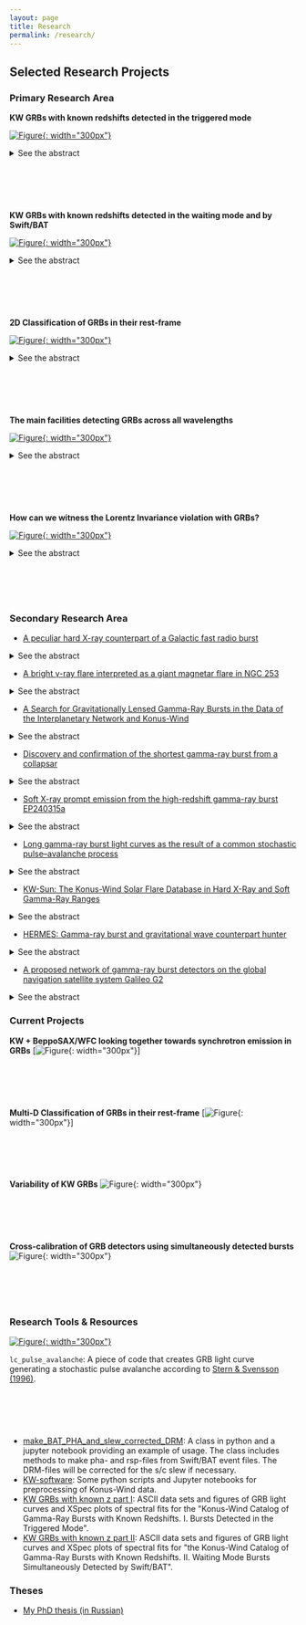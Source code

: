 ```yaml
---
layout: page
title: Research
permalink: /research/
---
```


## Selected Research Projects

### Primary Research Area

**KW GRBs with known redshifts detected in the triggered mode**

[![Figure](assets/images/grbfr1.jpeg){: width="300px"}](https://ui.adsabs.harvard.edu/abs/2017ApJ...850..161T/abstract)

<details>
<summary>See the abstract</summary>
<div markdown="1">
In this catalog, we present the results of a systematic study of gamma-ray bursts (GRBs) with reliable redshift estimates detected in the triggered mode of the Konus-Wind (KW) experiment during the period from 1997 February to 2016 June. The sample consists of 150 GRBs (including 12 short/hard bursts) and represents the largest set of cosmological GRBs studied to date over a broad energy band. From the temporal and spectral analyses of the sample, we provide the burst durations, the spectral lags, the results of spectral fits with two model functions, the total energy fluences, and the peak energy fluxes. Based on the GRB redshifts, which span the range 0.1≤slant z≤slant 5, we estimate the rest-frame, isotropic-equivalent energy, and peak luminosity. For 32 GRBs with reasonably constrained jet breaks, we provide the collimation-corrected values of the energetics. We consider the behavior of the rest-frame GRB parameters in the hardness-duration and hardness-intensity planes, and confirm the “Amati” and “Yonetoku” relations for Type II GRBs. The correction for the jet collimation does not improve these correlations for the KW sample. We discuss the influence of instrumental selection effects on the GRB parameter distributions and estimate the KW GRB detection horizon, which extends to z∼ 16.6, stressing the importance of GRBs as probes of the early universe. Accounting for the instrumental bias, we estimate the KW GRB luminosity evolution, luminosity and isotropic-energy functions, and the evolution of the GRB formation rate, which are in general agreement with those obtained in previous studies.
</div>
</details>

# &nbsp;


<!--
| **KW GRBs with known redshifts detected 
in the triggered mode** | **KW GRBs with known redshifts detected in the waiting mode and by Swift/BAT** |
| ![Figure](assets/images/grbfr1.jpeg) | ![Figure](assets/images/grbfr1.jpeg) |
| <details>
<summary>See the abstract</summary>
<div markdown="1">
In this catalog, we present the results of a systematic study of gamma-ray bursts (GRBs) with reliable redshift estimates detected in the triggered mode of the Konus-Wind (KW) experiment during the period from 1997 February to 2016 June. The sample consists of 150 GRBs (including 12 short/hard bursts) and represents the largest set of cosmological GRBs studied to date over a broad energy band. From the temporal and spectral analyses of the sample, we provide the burst durations, the spectral lags, the results of spectral fits with two model functions, the total energy fluences, and the peak energy fluxes. Based on the GRB redshifts, which span the range 0.1≤slant z≤slant 5, we estimate the rest-frame, isotropic-equivalent energy, and peak luminosity. For 32 GRBs with reasonably constrained jet breaks, we provide the collimation-corrected values of the energetics. We consider the behavior of the rest-frame GRB parameters in the hardness-duration and hardness-intensity planes, and confirm the “Amati” and “Yonetoku” relations for Type II GRBs. The correction for the jet collimation does not improve these correlations for the KW sample. We discuss the influence of instrumental selection effects on the GRB parameter distributions and estimate the KW GRB detection horizon, which extends to z∼ 16.6, stressing the importance of GRBs as probes of the early universe. Accounting for the instrumental bias, we estimate the KW GRB luminosity evolution, luminosity and isotropic-energy functions, and the evolution of the GRB formation rate, which are in general agreement with those obtained in previous studies.
</div>
</details>
| <details>
<summary>See the abstract</summary>
<div markdown="1">
In this catalog, we present the results of a systematic study of gamma-ray bursts (GRBs) with reliable redshift estimates detected in the triggered mode of the Konus-Wind (KW) experiment during the period from 1997 February to 2016 June. The sample consists of 150 GRBs (including 12 short/hard bursts) and represents the largest set of cosmological GRBs studied to date over a broad energy band. From the temporal and spectral analyses of the sample, we provide the burst durations, the spectral lags, the results of spectral fits with two model functions, the total energy fluences, and the peak energy fluxes. Based on the GRB redshifts, which span the range 0.1≤slant z≤slant 5, we estimate the rest-frame, isotropic-equivalent energy, and peak luminosity. For 32 GRBs with reasonably constrained jet breaks, we provide the collimation-corrected values of the energetics. We consider the behavior of the rest-frame GRB parameters in the hardness-duration and hardness-intensity planes, and confirm the “Amati” and “Yonetoku” relations for Type II GRBs. The correction for the jet collimation does not improve these correlations for the KW sample. We discuss the influence of instrumental selection effects on the GRB parameter distributions and estimate the KW GRB detection horizon, which extends to z∼ 16.6, stressing the importance of GRBs as probes of the early universe. Accounting for the instrumental bias, we estimate the KW GRB luminosity evolution, luminosity and isotropic-energy functions, and the evolution of the GRB formation rate, which are in general agreement with those obtained in previous studies.
</div>
</details>
 |
-->

**KW GRBs with known redshifts detected in the waiting mode and by Swift/BAT**

[![Figure](assets/images/kw_grbs2.jpeg){: width="300px"}](https://ui.adsabs.harvard.edu/abs/2021ApJ...908...83T/abstract)

<details>
<summary>See the abstract</summary>
<div markdown="1">
In the second part of The Konus-Wind Catalog of Gamma-Ray Bursts with Known Redshifts (the first part: Tsvetkova et al. 2017; T17), we present the results of a systematic study of gamma-ray bursts (GRBs) with reliable redshift estimates detected simultaneously by the Konus-Wind (KW) experiment (in the waiting mode) and by the Swift/BAT (BAT) telescope during the period from 2005 January to the end of 2018. By taking advantage of the high sensitivity of BAT and the wide spectral band of KW, we were able to constrain the peak spectral energies, the broadband energy fluences, and the peak fluxes for the joint KW-BAT sample of 167 weak, relatively soft GRBs (including four short bursts). Based on the GRB redshifts, which span the range 0.04 ≤ z ≤ 9.4, we estimate the rest frame, isotropic-equivalent energy, and peak luminosity. For 14 GRBs with reasonably constrained jet breaks, we provide the collimation-corrected values of the energetics. This work extends the sample of KW GRBs with known redshifts to 338 GRBs, the largest set of cosmological GRBs studied to date over a broad energy band. With the full KW sample, accounting for the instrumental bias, we explore GRB rest-frame properties, including hardness-intensity correlations, GRB luminosity evolution, luminosity and isotropic-energy functions, and the evolution of the GRB formation rate, which we find to be in general agreement with those reported in T17 and other previous studies.
</div>
</details>

# &nbsp;

**2D Classification of GRBs in their rest-frame**

[![Figure](assets/images/clustering_2017.jpeg){: width="300px"}](https://ui.adsabs.harvard.edu/abs/2025A%26A...698A.169T/abstract)

<details>
<summary>See the abstract</summary>
<div markdown="1">
Context. Two classes of gamma-ray bursts (GRBs) corresponding to the short-hard and the long-soft events, with a putative intermediate class, are typically considered in the observer frame. However, when considering GRB characteristics in the cosmological rest frame, the boundary between the classes becomes blurred. Aims. The goal of this research is to check for evidences of a third 'intermediate' class of GRBs and investigate how the transformation from the observer to the rest frame affects the hardness-duration-based classification. Methods. We applied fits with skewed and non-skewed (symmetric) Gaussian and Student distributions to a sample of 409 GRBs with reliably measured redshifts to cluster the bursts on the hardness (Ep) – duration (T90) plane. Results. We find that based on AIC/BIC criteria, the statistically preferred number of clusters on the GRB rest-frame hardness-duration plane does not exceed two. We also assessed the robustness of the clustering technique. Conclusions. We did not find any solid evidence of an intermediate GRB class on the rest-frame hardness-duration plane.
</div>
</details>

# &nbsp;

**The main facilities detecting GRBs across all wavelengths**

[![Figure](assets/images/grb_facilities.png){: width="300px"}](https://ui.adsabs.harvard.edu/abs/2022Univ....8..373T/abstract)

<details>
<summary>See the abstract</summary>
<div markdown="1">
Gamma-ray bursts (GRBs) are short and intense flashes of γ-rays coming from deep space. GRBs were discovered more than a half century ago and now are observed across the whole electromagnetic spectrum from radio to very-high-energy gamma rays. They carry information about the powerful energy release during the final stage of stellar evolution, as well as properties of matter on the way to the observer. At present, space-based observatories detect on average approximately one GRB per day. In this review, we summarize key space and ground facilities that contribute to the GRB studies.
</div>
</details>

# &nbsp;
**How can we witness the Lorentz Invariance violation with GRBs?**

[![Figure](grb_qg.png){: width="300px"}](https://ui.adsabs.harvard.edu/abs/2023Univ....9..359T/abstract)

<details>
<summary>See the abstract</summary>
<div markdown="1">
According to Einstein's special relativity theory, the speed of light in a vacuum is constant for all observers. However, quantum gravity effects could introduce its dispersion depending on the energy of photons. The investigation of the spectral lags between the gamma-ray burst (GRB) light curves recorded in distinct energy ranges could shed light on this phenomenon: the lags could reflect the variation of the speed of light if it is linearlydependent on the photon energy and a function of the GRB redshift. We propose a methodology to start investigating the dispersion law of light propagation in a vacuum using GRB light curves. This technique is intended to be fully exploited using the GRB data collected with THESEUS.
</div>
</details>

# &nbsp;

<!--#### Related Publications
- Paper Title (Year) [Link](#)
- Paper Title (Year) [Link](#)-->

### Secondary Research Area
<!-- - [Soft X-ray prompt emission from the high-redshift gamma-ray burst EP240315a](https://ui.adsabs.harvard.edu/abs/2025NatAs...9..564L/abstract)-->
- [A peculiar hard X-ray counterpart of a Galactic fast radio burst](https://ui.adsabs.harvard.edu/abs/2021NatAs...5..372R/abstract)
<details>
<summary>See the abstract</summary>
<div markdown="1">
Fast radio bursts (FRBs) are bright, millisecond-scale radio flashes of unknown physical origin. Young, highly magnetized, isolated neutron stars—magnetars—have been suggested as the most promising candidates for FRB progenitors owing to their energetics and high X-ray flaring activity. Here we report the detection with Konus-Wind of a hard X-ray event of 28 April 2020 temporally coincident with a bright, two-peak radio burst4,5 in the direction of Galactic magnetar SGR 1935+2154, with properties remarkably similar to those of FRBs. We show that the two peaks of the double-peaked X-ray burst coincide in time with the radio peaks and infer a common source and the association of these phenomena. An unusual hardness of the X-ray spectrum strongly distinguishes the 28 April event among multiple `ordinary' flares from SGR 1935+2154. A recent non-detection of radio emission from about 100 typical soft bursts from SGR 1935+2154 favours the idea that bright, FRB-like magnetar signals are associated with rare, hard-spectrum X-ray bursts. The implied rate of these hard X-ray bursts (~0.04 yr−1 magnetar−1) appears consistent with the rate estimate4 of SGR 1935+2154-like radio bursts (0.007-0.04 yr−1 magnetar−1).
</div>
</details>

- [A bright γ-ray flare interpreted as a giant magnetar flare in NGC 253](https://ui.adsabs.harvard.edu/abs/2021Natur.589..211S/abstract)
<details>
<summary>See the abstract</summary>
<div markdown="1">
Soft γ-ray repeaters exhibit bursting emission in hard X-rays and soft γ-rays. During the active phase, they emit random short (milliseconds to several seconds long), hard-X-ray bursts, with peak luminosities of 10^36 to 10^43 erg per second. Occasionally, a giant flare with an energy of around 10^44 to 10^46 erg is emitted. These phenomena are thought to arise from neutron stars with extremely high magnetic fields (10^14 to 10^15 gauss), called magnetars. A portion of the second-long initial pulse of a giant flare in some respects mimics short γ-ray bursts, which have recently been identified as resulting from the merger of two neutron stars accompanied by gravitational-wave emission. Two γ-ray bursts, GRB 051103 and GRB 070201, have been associated with giant flares. Here we report observations of the γ-ray burst GRB 200415A, which we localized to a 20-square-arcmin region of the starburst galaxy NGC 253, located about 3.5 million parsecs away. The burst had a sharp, millisecond-scale hard spectrum in the initial pulse, which was followed by steady fading and softening over 0.2 seconds. The energy released (roughly 1.3 × 10^46 erg) is similar to that of the superflare from the Galactic soft γ-ray repeater SGR 1806-20 (roughly 2.3 × 10^46 erg). We argue that GRB 200415A is a giant flare from a magnetar in NGC 253.
</div>
</details>

- [A Search for Gravitationally Lensed Gamma-Ray Bursts in the Data of the Interplanetary Network and Konus-Wind](https://ui.adsabs.harvard.edu/abs/2019ApJ...871..121H/abstract)
<details>
<summary>See the abstract</summary>
<div markdown="1">
We examine a sample of 2301 gamma-ray bursts, detected by Konus-Wind in the triggered mode between 1994 and 2017 and localized by the interplanetary network (IPN), for evidence of gravitational lensing. We utilize all the available gamma-ray burst (GRB) data: time histories, localizations, and energy spectra. We employ common IPN techniques to find and quantify similarities in the light curves of 2,646,150 burst pairs, and for the pairs with significant similarities, we examine their IPN localizations to determine whether they are consistent with a common origin. For pairs that are consistent, we derive and compare energy spectra, and compute a figure of merit that allows us to compare and rank burst pairs. We conduct both a blind search, between all possible burst pairs, and a targeted search, between pairs in which one burst has both a spectroscopic redshift and an identification of an intervening system, as measured by one or more lower spectroscopic redshifts. We identify six pairs in the blind search that could be taken as evidence for lensing, but none are compelling enough to claim a detection with good confidence. No candidates were detected in the targeted search. For our GRB sample, we set an upper limit to the optical depth to lensing of 0.0033, which is comparable to that of optical sources. We conclude that proposed scenarios in which a large fraction of the GRB population is lensed are extremely unlikely.
</div>
</details>

- [Discovery and confirmation of the shortest gamma-ray burst from a collapsar](https://ui.adsabs.harvard.edu/abs/2021NatAs...5..917A/abstract)
<details>
<summary>See the abstract</summary>
<div markdown="1">
GRBs are among the brightest and most energetic events in the Universe. The duration and hardness distribution of GRBs has two clusters, now understood to reflect (at least) two different progenitors. Short-hard GRBs (SGRBs; T90 < 2 s) arise from compact binary mergers, and long-soft GRBs (LGRBs; T90 > 2 s) have been attributed to the collapse of peculiar massive stars (collapsars). The discovery of SN 1998bw/GRB 980425 marked the first association of an LGRB with a collapsar, and AT 2017gfo/GRB 170817A/GW170817 marked the first association of an SGRB with a binary neutron star merger, which also produced a gravitational wave. Here, we present the discovery of ZTF20abwysqy (AT2020scz), a fast-fading optical transient in the Fermi satellite and the Interplanetary Network localization regions of GRB 200826A; X-ray and radio emission further confirm that this is the afterglow. Follow-up imaging (at rest-frame 16.5 days) reveals excess emission above the afterglow that cannot be explained as an underlying kilonova, but which is consistent with being the supernova. Although the GRB duration is short (rest-frame T90 of 0.65 s), our panchromatic follow-up data confirm a collapsar origin. GRB 200826A is the shortest LGRB found with an associated collapsar; it appears to sit on the brink between a successful and a failed collapsar. Our discovery is consistent with the hypothesis that most collapsars fail to produce ultra-relativistic jets.
</div>
</details>

- [Soft X-ray prompt emission from the high-redshift gamma-ray burst EP240315a](https://ui.adsabs.harvard.edu/abs/2025NatAs...9..564L/abstract)
<details>
<summary>See the abstract</summary>
<div markdown="1">
Long gamma-ray bursts (GRBs) are believed to originate from core collapse of massive stars. High-redshift GRBs can probe the star formation and reionization history of the early Universe, but their detection remains rare. Here we report the detection of a GRB triggered in the 0.5-4 keV band by the Wide-field X-ray Telescope (WXT) on board the Einstein Probe (EP) mission, designated as EP240315a, whose bright peak was also detected by the Swift Burst Alert Telescope and Konus-Wind through off-line analyses. At a redshift of z = 4.859, EP240315a showed a much longer and more complicated light curve in the soft-X-ray band than in gamma rays. Benefiting from a large field of view (~3,600°2) and a high sensitivity, EP-WXT captured the earlier engine activation and extended late engine activity through a continuous detection. With a peak X-ray flux at the faint end of previously known high-z GRBs, the detection of EP240315a demonstrates the great potential for EP to study the early universe via GRBs.
</div>
</details>

- [Long gamma-ray burst light curves as the result of a common stochastic pulse–avalanche process](https://ui.adsabs.harvard.edu/abs/2024A%26A...689A.266B/abstract)
<details>
<summary>See the abstract</summary>
<div markdown="1">
Context. The complexity and variety exhibited by the light curves of long gamma-ray bursts (GRBs) enclose a wealth of information that has not yet been fully deciphered. Despite the tremendous advance in the knowledge of the energetics, structure, and composition of the relativistic jet that results from the core collapse of the progenitor star, the nature of the inner engine, how it powers the relativistic outflow, and the dissipation mechanisms remain open issues. Aims. A promising way to gain insights is describing GRB light curves as the result of a common stochastic process. In the Burst And Transient Source Experiment (BATSE) era, a stochastic pulse avalanche model was proposed and tested through the comparison of ensemble-average properties of simulated and real light curves. Here our aim was to revive and further test this model. Methods. We applied it to two independent datasets, BATSE and Swift/BAT, through a machine learning approach: the model parameters are optimised using a genetic algorithm. Results. The average properties were successfully reproduced. Notwithstanding the different populations and passbands of both datasets, the corresponding optimal parameters are interestingly similar. In particular, for both sets the dynamics appear to be close to a critical state, which is key to reproducing the observed variety of time profiles. Conclusions. Our results propel the avalanche character in a critical regime as a key trait of the energy release in GRB engines, which underpins some kind of instability.
</div>
</details>

- [KW-Sun: The Konus-Wind Solar Flare Database in Hard X-Ray and Soft Gamma-Ray Ranges](https://ui.adsabs.harvard.edu/abs/2022ApJS..262...32L/abstract)
<details>
<summary>See the abstract</summary>
<div markdown="1">
We present a database of solar flares registered by the Konus-Wind instrument during more than 27 yr of operation, from 1994 November to now (2022 June). The constantly updated database (hereafter KW-Sun) contains over 1000 events detected in the instrument's triggered mode and is accessible online at http://www.ioffe.ru/LEA/kwsun/. For each flare, the database provides time-resolved energy spectra in energy range from ~20 keV to ~15 MeV in FITS format along with count-rate light curves in three wide-energy bands, G1 (~20-80 keV), G2 (~80-300 keV), and G3 (~300-1200 keV), with high time resolution (down to 16 ms) in ASCII and IDL SAV formats. This article focuses on the instrument capabilities in the context of solar observations, the structure of the KW-Sun data, and their intended usage. The presented homogeneous data set obtained in the broad energy range with high temporal resolution during more than two full solar cycles is beneficial for both statistical and case studies as well as a source of context data for solar flare research.
</div>
</details>

- [HERMES: Gamma-ray burst and gravitational wave counterpart hunter](https://ui.adsabs.harvard.edu/abs/2024A%26A...689A.175G/abstract)
<details>
<summary>See the abstract</summary>
<div markdown="1">
Gamma-ray bursts (GRBs) bridge relativistic astrophysics and multimessenger astronomy. Space–based γ- and X-ray wide-field detectors have proven essential for detecting and localizing the highly variable GRB prompt emission, which is also a counterpart of gravitational wave events. We studied the capability of detecting long and short GRBs with the High Energy Rapid Modular Ensemble of Satellites (HERMES) Pathfinder (HP) and SpIRIT, namely a swarm of six 3U CubeSats to be launched in early 2025, and a 6U CubeSat launched on December 1 2023. We also studied the capabilities of two advanced configurations of swarms of more than eight satellites with improved detector performances (HERMES Constellations). The HERMES detectors, sensitive down to ∼2–3 keV, will be able to detect faint and soft GRBs, which comprise X-ray flashes and high-redshift bursts. By combining state-of-the-art long- and short-GRB population models with a description of the single module performance, we estimate that HP will detect ∼195‑21+22 long GRBs (3.4‑0.8+0.3 at redshift z > 6) and ∼19‑3+5 short GRBs per year. The larger HERMES Constellations under study can detect between ∼1300 and ∼3000 long GRBs per year and between ∼160 and ∼400 short GRBs per year, depending on the chosen configuration, with a rate of long GRBs above z > 6 of between 30 and 75 per year. Finally, we explored the capability of HERMES to detect short GRBs as electromagnetic counterparts of binary neutron star (BNS) mergers detected as gravitational signals by current and future ground–based interferometers. Under the assumption that the GRB jets are structured, we estimate that HP can provide up to ∼1 (14) yr‑1 joint detections during the fifth LIGO–Virgo–KAGRA observing run (Einstein Telescope single triangle 10 km arm configuration). These numbers become ∼4 (100) yr‑1, respectively, for the HERMES Constellation configuration. ⋆ Based on work of the HERMES-Pathfinder collaboration, see list in the Appendix.
</div>
</details>

- [A proposed network of gamma-ray burst detectors on the global navigation satellite system Galileo G2](https://ui.adsabs.harvard.edu/abs/2022A%26A...664A.131G/abstract)
<details>
<summary>See the abstract</summary>
<div markdown="1">
The accurate localization of gamma-ray bursts (GRBs) remains a crucial task. Historically, improved localizations have led to the discovery of afterglow emission and the realization of their cosmological distribution via redshift measurements; however, a more recent requirement comes with the potential of studying the kilonovae of neutron star mergers. Gravitational wave detectors are expected to provide locations to not better than 10 square degrees over the next decade. With their increasing horizon for merger detections the intensity of the gamma-ray and kilonova emission also drops, making their identification in large error boxes a challenge. Thus, a localization via the gamma-ray emission seems to be the best chance to mitigate this problem. Here we propose to equip some of the second-generation Galileo satellites with dedicated GRB detectors. This saves costs for launches and satellites for a dedicated GRB network, the large orbital radius is beneficial for triangulation, and perfect positional and timing accuracy come for free. We present simulations of the triangulation accuracy, demonstrating that short GRBs as faint as GRB 170817A can be localized to 1 degree radius (1σ).
</div>
</details>

<!--#### Related Publications
- Paper Title (Year) [Link](#)-->

### Current Projects
**KW + BeppoSAX/WFC looking together towards synchrotron emission in GRBs**
[![Figure](){: width="300px"}]

 # &nbsp;

**Multi-D Classification of GRBs in their rest-frame**
[![Figure](assets/images/multi-d_clustering.png){: width="300px"}]

# &nbsp;

**Variability of KW GRBs**
![Figure](){: width="300px"}

# &nbsp;

**Cross-calibration of GRB detectors using simultaneously detected bursts**
![Figure](assets/images/cross-cal.png){: width="300px"}

# &nbsp;

<!--
- **Project Title**: Description of the project, funding source, collaborators.
- **Project Title**: Description of the project, funding source, collaborators.
-->

### Research Tools & Resources
[![Figure](assets/images/avalanche.png){: width="300px"}](https://github.com/anastasia-tsvetkova/lc_pulse_avalanche)

`lc_pulse_avalanche`: A piece of code that creates GRB light curve generating a stochastic pulse avalanche according to [Stern & Svensson (1996)](https://ui.adsabs.harvard.edu/abs/1996ApJ...469L.109S/abstract).

# &nbsp;


- [make_BAT_PHA_and_slew_corrected_DRM](https://github.com/anastasia-tsvetkova/make_BAT_PHA_and_slew_corrected_DRM): A class in python and a jupyter notebook providing an example of usage. The class includes methods to make pha- and rsp-files from Swift/BAT event files. The DRM-files will be corrected for the s/c slew if necessary.
- [KW-software](https://github.com/anastasia-tsvetkova/KW-software): Some python scripts and Jupyter notebooks for preprocessing of Konus-Wind data.
- [KW GRBs with known z part I](http://www.ioffe.ru/LEA/zGRBs/triggered/): ASCII data sets and figures of GRB light curves and XSpec plots of spectral fits for the "Konus-Wind Catalog of Gamma-Ray Bursts with Known Redshifts. I. Bursts Detected in the Triggered Mode".
- [KW GRBs with known z part II](http://www.ioffe.ru/LEA/zGRBs/part2/): ASCII data sets and figures of GRB light curves and XSpec plots of spectral fits for "the Konus-Wind Catalog of Gamma-Ray Bursts with Known Redshifts. II. Waiting Mode Bursts Simultaneously Detected by Swift/BAT".

### Theses
- [My PhD thesis (in Russian)](assets/docs/Phd_thesis.pdf)
